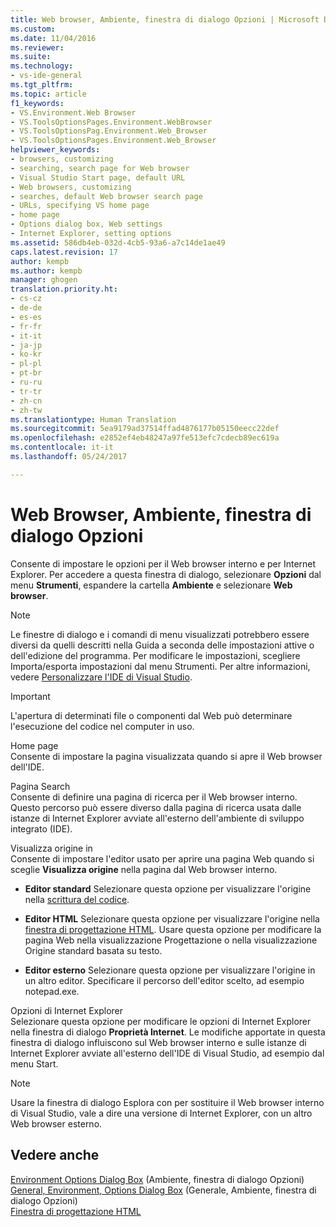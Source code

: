 ```yaml
---
title: Web browser, Ambiente, finestra di dialogo Opzioni | Microsoft Docs
ms.custom: 
ms.date: 11/04/2016
ms.reviewer: 
ms.suite: 
ms.technology:
- vs-ide-general
ms.tgt_pltfrm: 
ms.topic: article
f1_keywords:
- VS.Environment.Web Browser
- VS.ToolsOptionsPages.Environment.WebBrowser
- VS.ToolsOptionsPag.Environment.Web_Browser
- VS.ToolsOptionsPages.Environment.Web_Browser
helpviewer_keywords:
- browsers, customizing
- searching, search page for Web browser
- Visual Studio Start page, default URL
- Web browsers, customizing
- searches, default Web browser search page
- URLs, specifying VS home page
- home page
- Options dialog box, Web settings
- Internet Explorer, setting options
ms.assetid: 586db4eb-032d-4cb5-93a6-a7c14de1ae49
caps.latest.revision: 17
author: kempb
ms.author: kempb
manager: ghogen
translation.priority.ht:
- cs-cz
- de-de
- es-es
- fr-fr
- it-it
- ja-jp
- ko-kr
- pl-pl
- pt-br
- ru-ru
- tr-tr
- zh-cn
- zh-tw
ms.translationtype: Human Translation
ms.sourcegitcommit: 5ea9179ad37514ffad4876177b05150eecc22def
ms.openlocfilehash: e2852ef4eb48247a97fe513efc7cdecb89ec619a
ms.contentlocale: it-it
ms.lasthandoff: 05/24/2017

---
```

# <a name="web-browser-environment-options-dialog-box"></a>Web Browser, Ambiente, finestra di dialogo Opzioni
Consente di impostare le opzioni per il Web browser interno e per Internet Explorer. Per accedere a questa finestra di dialogo, selezionare **Opzioni** dal menu **Strumenti**, espandere la cartella **Ambiente** e selezionare **Web browser**.  
  
> [!NOTE]
>  Le finestre di dialogo e i comandi di menu visualizzati potrebbero essere diversi da quelli descritti nella Guida a seconda delle impostazioni attive o dell'edizione del programma. Per modificare le impostazioni, scegliere Importa/esporta impostazioni dal menu Strumenti. Per altre informazioni, vedere [Personalizzare l'IDE di Visual Studio](../../ide/personalizing-the-visual-studio-ide.md).  
  
> [!IMPORTANT]
>  L'apertura di determinati file o componenti dal Web può determinare l'esecuzione del codice nel computer in uso.  
  
 Home page  
 Consente di impostare la pagina visualizzata quando si apre il Web browser dell'IDE.  
  
 Pagina Search  
 Consente di definire una pagina di ricerca per il Web browser interno. Questo percorso può essere diverso dalla pagina di ricerca usata dalle istanze di Internet Explorer avviate all'esterno dell'ambiente di sviluppo integrato (IDE).  
  
 Visualizza origine in  
 Consente di impostare l'editor usato per aprire una pagina Web quando si sceglie **Visualizza origine** nella pagina dal Web browser interno.  
  
-   **Editor standard** Selezionare questa opzione per visualizzare l'origine nella [scrittura del codice](../../ide/writing-code-in-the-code-and-text-editor.md).  
  
-   **Editor HTML** Selezionare questa opzione per visualizzare l'origine nella [finestra di progettazione HTML](http://msdn.microsoft.com/Library/640043cc-3657-4677-a091-bc315e636477). Usare questa opzione per modificare la pagina Web nella visualizzazione Progettazione o nella visualizzazione Origine standard basata su testo.  
  
-   **Editor esterno** Selezionare questa opzione per visualizzare l'origine in un altro editor. Specificare il percorso dell'editor scelto, ad esempio notepad.exe.  
  
 Opzioni di Internet Explorer  
 Selezionare questa opzione per modificare le opzioni di Internet Explorer nella finestra di dialogo **Proprietà Internet**. Le modifiche apportate in questa finestra di dialogo influiscono sul Web browser interno e sulle istanze di Internet Explorer avviate all'esterno dell'IDE di Visual Studio, ad esempio dal menu Start.  
  
> [!NOTE]
>  Usare la finestra di dialogo Esplora con per sostituire il Web browser interno di Visual Studio, vale a dire una versione di Internet Explorer, con un altro Web browser esterno.  
  
## <a name="see-also"></a>Vedere anche  
 [Environment Options Dialog Box](../../ide/reference/environment-options-dialog-box.md)  (Ambiente, finestra di dialogo Opzioni)  
 [General, Environment, Options Dialog Box](../../ide/reference/general-environment-options-dialog-box.md)  (Generale, Ambiente, finestra di dialogo Opzioni)  
 [Finestra di progettazione HTML](http://msdn.microsoft.com/Library/640043cc-3657-4677-a091-bc315e636477)
